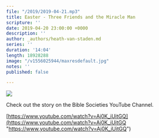 ```yaml
---
file: "/2019/2019-04-21.mp3"
title: Easter - Three Friends and the Miracle Man
scripture: ''
date: 2019-04-20 23:00:00 +0000
description: ''
author: _authors/heath-van-staden.md
series: ''
duration: '14:04'
length: 18928288
image: "/v1556025944/maxresdefault.jpg"
notes: ''
published: false

---
```

![](https://res.cloudinary.com/libertychurchuk/image/upload/v1556025944/maxresdefault.jpg)

Check out the story on the Bible Societies YouTube Channel.

[https://www.youtube.com/watch?v=Aj0K_iUitGQ](https://www.youtube.com/watch?v=Aj0K_iUitGQ "https://www.youtube.com/watch?v=Aj0K_iUitGQ")